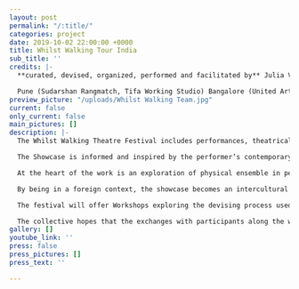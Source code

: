 ```yaml
---
layout: post
permalink: "/:title/"
categories: project
date: 2019-10-02 22:00:00 +0000
title: Whilst Walking Tour India
sub_title: ''
credits: |-
  **curated, devised, organized, performed and facilitated by** Julia Vandehof, Niall Fallon, Titas Dutta, Ainhoa Hevia Uria, Matteo Carpi, Gina Battle Oliva, Vivek Kumar

  Pune (Sudarshan Rangmatch, Tifa Working Studio) Bangalore (United Arts Foundation) , Shantiniketan (Forest Art Retreat) , Kolkata (Padatik Theatre), Agra (UP 80), Dehli, Mumbai (The Castiko Space)
preview_picture: "/uploads/Whilst Walking Team.jpg"
current: false
only_current: false
main_pictures: []
description: |-
  The Whilst Walking Theatre Festival includes performances, theatrical experiments, and workshops, all pointing towards their unique use of a Theatre Lab setting.

  The Showcase is informed and inspired by the performer’s contemporary European contexts, alongside myths and the personal stories of the creators. The collective is for the first time present in front of Indian audiences exploring the universal appeal of creation methods.

  At the heart of the work is an exploration of physical ensemble in performance. By using the body as a physical tool for creation, they explore the idea of a collective unconscious. In connection with their training, they are a group that searches for organic, historical and mythical means of communication through the body in theatre.

  By being in a foreign context, the showcase becomes an intercultural exchange, inviting precise feedback that will develop the company’s strategies to question the function of performance worldwide.

  The festival will offer Workshops exploring the devising process used by the collective. But like with every devising group, the collective has a way of working that is malleable and welcoming to the participation of new members. This is a way for the group to share their methods of theatrical creation with young to mid-career artistes across India to evolve their shared performance vocabulary.

  The collective hopes that the exchanges with participants along the way will subsequently develop even the work that we present in each respective city.
gallery: []
youtube_link: ''
press: false
press_pictures: []
press_text: ''

---
```


